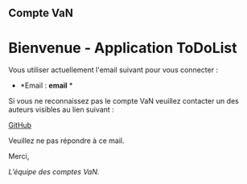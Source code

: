 ## Compte VaN

# Bienvenue - Application ToDoList

Vous utiliser actuellement l'email suivant pour vous connecter :

+ *Email : **email** *

Si vous ne reconnaissez pas le compte VaN veuillez contacter un des auteurs visibles au lien suivant :

[GitHub](https://github.com/Naedri/WEB-ToDoList)

Veuillez ne pas répondre à ce mail.

Merci,

*L’équipe des comptes VaN.*
